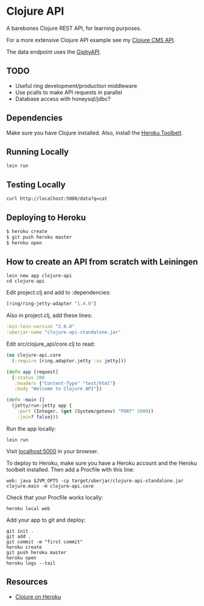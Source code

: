 # Clojure API

A barebones Clojure REST API, for learning purposes.

For a more extensive Clojure API example see my [Clojure CMS API](https://github.com/peter/clojure-cms-api).

The data endpoint uses the [GiphyAPI](https://github.com/Giphy/GiphyAPI).

## TODO

* Useful ring development/production middleware
* Use pcalls to make API requests in parallel
* Database access with honeysql/jdbc?

## Dependencies

Make sure you have Clojure installed.  Also, install the [Heroku Toolbelt](https://toolbelt.heroku.com/).

## Running Locally

```
lein run
```

## Testing Locally

```
curl http://localhost:5000/data?q=cat
```

## Deploying to Heroku

```sh
$ heroku create
$ git push heroku master
$ heroku open
```

## How to create an API from scratch with Leiningen

```
lein new app clojure-api
cd clojure-api
```

Edit project.clj and add to :dependencies:

```clojure
[ring/ring-jetty-adapter "1.4.0"]
```

Also in project.clj, add these lines:

```clojure
:min-lein-version "2.0.0"
:uberjar-name "clojure-api-standalone.jar"
```

Edit src/clojure_api/core.clj to read:

```clojure
(ns clojure-api.core
  (:require [ring.adapter.jetty :as jetty]))

(defn app [request]
  {:status 200
   :headers {"Content-Type" "text/html"}
   :body "Welcome to Clojure API"})

(defn -main []
  (jetty/run-jetty app {
    :port (Integer. (get (System/getenv) "PORT" 5000))
    :join? false}))
```

Run the app locally:

```
lein run
```

Visit [localhost:5000](http://localhost:5000) in your browser.

To deploy to Heroku, make sure you have a Heroku account and the Heroku toolbelt installed. Then add a Procfile with this line:

```
web: java $JVM_OPTS -cp target/uberjar/clojure-api-standalone.jar clojure.main -m clojure-api.core
```

Check that your Procfile works locally:

```
heroku local web
```

Add your app to git and deploy:

```
git init .
git add .
git commit -m "first commit"
heroku create
git push heroku master
heroku open
heroku logs --tail
```

## Resources

* [Clojure on Heroku](https://devcenter.heroku.com/categories/clojure)
